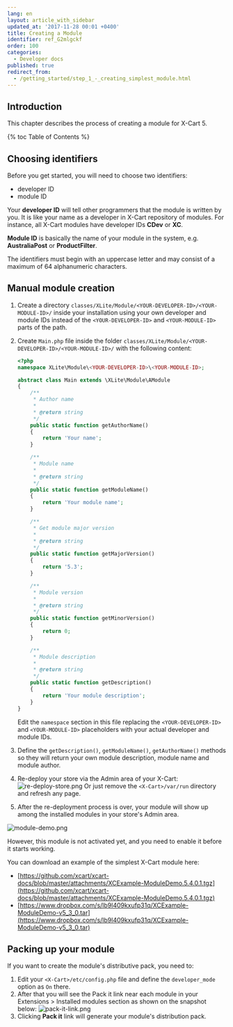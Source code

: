 ```yaml
---
lang: en
layout: article_with_sidebar
updated_at: '2017-11-28 00:01 +0400'
title: Creating a Module
identifier: ref_G2mlgckf
order: 100
categories:
  - Developer docs
published: true
redirect_from:
  - /getting_started/step_1_-_creating_simplest_module.html
---
```

## Introduction

This chapter describes the process of creating a module for X-Cart 5.

{% toc Table of Contents %}

## Choosing identifiers

Before you get started, you will need to choose two identifiers:
*   developer ID 
*   module ID

Your **developer ID** will tell other programmers that the module is written by you. It is like your name as a developer in X-Cart repository of modules. For instance, all X-Cart modules have developer IDs **CDev** or **XC**.

**Module ID** is basically the name of your module in the system, e.g. **AustraliaPost** or **ProductFilter**.

The identifiers must begin with an uppercase letter and may consist of a maximum of 64 alphanumeric characters.

## Manual module creation

1.  Create a directory `classes/XLite/Module/<YOUR-DEVELOPER-ID>/<YOUR-MODULE-ID>/` inside your installation using your own developer and module IDs instead of the `<YOUR-DEVELOPER-ID>` and `<YOUR-MODULE-ID>` parts of the path.
2.  Create `Main.php` file inside the folder `classes/XLite/Module/<YOUR-DEVELOPER-ID>/<YOUR-MODULE-ID>/` with the following content: 

    ```php
    <?php
    namespace XLite\Module\<YOUR-DEVELOPER-ID>\<YOUR-MODULE-ID>;

    abstract class Main extends \XLite\Module\AModule
    {
        /**
         * Author name
         *
         * @return string
         */
        public static function getAuthorName()
        {
            return 'Your name';
        }

        /**
         * Module name
         *
         * @return string
         */
        public static function getModuleName()
        {
            return 'Your module name';
        }

        /**
         * Get module major version
         *
         * @return string
         */
        public static function getMajorVersion()
        {
            return '5.3';
        }

        /**
         * Module version
         *
         * @return string
         */
        public static function getMinorVersion()
        {
            return 0;
        }

        /**
         * Module description
         *
         * @return string
         */
        public static function getDescription()
        {
            return 'Your module description';
        }
    }
    ```

    Edit the `namespace` section in this file replacing the `<YOUR-DEVELOPER-ID>` and `<YOUR-MODULE-ID>` placeholders with your actual developer and module IDs.
3.  Define the `getDescription()`, `getModuleName()`, `getAuthorName()` methods so they will return your own module description, module name and module author.
4.  Re-deploy your store via the Admin area of your X-Cart:
![re-deploy-store.png]({{site.baseurl}}/attachments/ref_TBDhOF2h/re-deploy-store.png)
Or just remove the `<X-Cart>/var/run` directory and refresh any page.
5.  After the re-deployment process is over, your module will show up among the installed modules in your store's Admin area.

![module-demo.png]({{site.baseurl}}/attachments/ref_TBDhOF2h/module-demo.png)


However, this module is not activated yet, and you need to enable it before it starts working.

You can download an example of the simplest X-Cart module here:

* [https://github.com/xcart/xcart-docs/blob/master/attachments/XCExample-ModuleDemo.5.4.0.1.tgz](https://github.com/xcart/xcart-docs/blob/master/attachments/XCExample-ModuleDemo.5.4.0.1.tgz)
* [https://www.dropbox.com/s/lb9l409kxufp31q/XCExample-ModuleDemo-v5_3_0.tar](https://www.dropbox.com/s/lb9l409kxufp31q/XCExample-ModuleDemo-v5_3_0.tar)

## Packing up your module

If you want to create the module's distributive pack, you need to:
1.  Edit your `<X-Cart>/etc/config.php` file and define the `developer_mode` option as `On` there.
2.  After that you will see the Pack it link near each module in your Extensions > Installed modules section as shown on the snapshot below:
    ![pack-it-link.png]({{site.baseurl}}/attachments/ref_TBDhOF2h/pack-it-link.png)
3.  Clicking **Pack it** link will generate your module's distribution pack.
